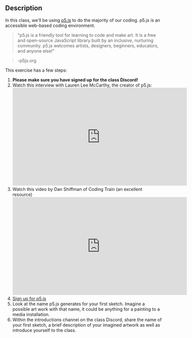 ## Description

In this class, we'll be using [p5.js](https://p5js.org/) to do the majority of our coding. p5.js is an accessible web-based coding environment.

> "p5.js is a friendly tool for learning to code and make art. It is a free and open-source JavaScript library built by an inclusive, nurturing community. p5.js welcomes artists, designers, beginners, educators, and anyone else!"

> -p5js.org 

This exercise has a few steps:

1. **Please make sure you have signed up for the class Discord!**
1. Watch this interview with Lauren Lee McCarthy, the creator of p5.js:<br><iframe width="560" height="315" src="https://www.youtube.com/embed/0ft4XohXIqU?si=8YI9qW1qJvcXMlBT" title="YouTube video player" frameborder="0" allow="accelerometer; autoplay; clipboard-write; encrypted-media; gyroscope; picture-in-picture; web-share" referrerpolicy="strict-origin-when-cross-origin" allowfullscreen></iframe>
2. Watch this video by Dan Shiffman of Coding Train (an excellent resource)<br><iframe width="560" height="315" src="https://www.youtube.com/embed/MXs1cOlidWs?si=SfY3fDArbMl_FQMK" title="YouTube video player" frameborder="0" allow="accelerometer; autoplay; clipboard-write; encrypted-media; gyroscope; picture-in-picture; web-share" referrerpolicy="strict-origin-when-cross-origin" allowfullscreen></iframe>
3. [Sign up for p5.js](https://editor.p5js.org/signup)
4. Look at the name p5.js generates for your first sketch. Imagine a possible art work with that name, it could be anything for a painting to a media installation.
5. Within the introductions channel on the class Discord, share the name of your first sketch, a brief description of your imagined artwork as well as introduce yourself to the class.
